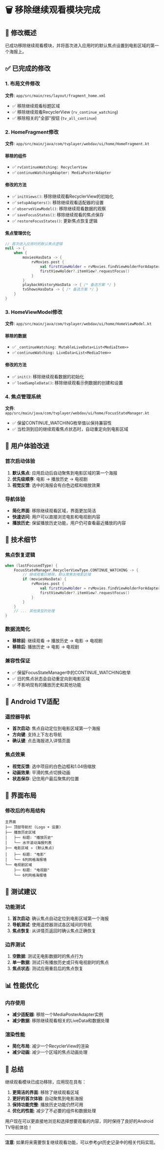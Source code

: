 # 🗑️ 移除继续观看模块完成

## 🎯 修改概述

已成功移除继续观看模块，并将首次进入应用时的默认焦点设置到电影区域的第一个海报上。

## ✅ 已完成的修改

### 1. 布局文件修改
**文件**: `app/src/main/res/layout/fragment_home.xml`
- ✅ 移除继续观看标题区域
- ✅ 移除继续观看RecyclerView (`rv_continue_watching`)
- ✅ 移除相关的"全部"按钮 (`tv_all_continue`)

### 2. HomeFragment修改
**文件**: `app/src/main/java/com/tvplayer/webdav/ui/home/HomeFragment.kt`

#### 移除的组件
- ✅ `rvContinueWatching: RecyclerView`
- ✅ `continueWatchingAdapter: MediaPosterAdapter`

#### 修改的方法
- ✅ `initViews()`: 移除继续观看RecyclerView的初始化
- ✅ `setupAdapters()`: 移除继续观看适配器的设置
- ✅ `observeViewModel()`: 移除继续观看数据的观察
- ✅ `saveFocusStates()`: 移除继续观看的焦点保存
- ✅ `restoreFocusStates()`: 更新焦点恢复逻辑

#### 焦点管理优化
```kotlin
// 首次进入应用时的默认焦点逻辑
null -> {
    when {
        moviesHasData -> {
            rvMovies.post {
                val firstViewHolder = rvMovies.findViewHolderForAdapterPosition(0)
                firstViewHolder?.itemView?.requestFocus()
            }
        }
        playbackHistoryHasData -> { /* 备选方案 */ }
        tvShowsHasData -> { /* 备选方案 */ }
    }
}
```

### 3. HomeViewModel修改
**文件**: `app/src/main/java/com/tvplayer/webdav/ui/home/HomeViewModel.kt`

#### 移除的数据
- ✅ `_continueWatching: MutableLiveData<List<MediaItem>>`
- ✅ `continueWatching: LiveData<List<MediaItem>>`

#### 修改的方法
- ✅ `init()`: 移除继续观看数据的初始化
- ✅ `loadSampleData()`: 移除继续观看示例数据的创建和设置

### 4. 焦点管理系统
**文件**: `app/src/main/java/com/tvplayer/webdav/ui/home/FocusStateManager.kt`
- ✅ 保留CONTINUE_WATCHING枚举值以保持兼容性
- ✅ 当检测到旧的继续观看焦点状态时，自动重定向到电影区域

## 🎨 用户体验改进

### 首次启动体验
1. **默认焦点**: 应用启动后自动聚焦到电影区域的第一个海报
2. **优先级顺序**: 电影 → 播放历史 → 电视剧
3. **视觉反馈**: 选中的海报会有白色边框和缩放效果

### 导航体验
- **简化界面**: 移除继续观看区域，界面更加简洁
- **快速访问**: 用户可以直接浏览电影和电视剧内容
- **播放历史**: 保留播放历史功能，用户仍可查看最近播放的内容

## 🔧 技术细节

### 焦点恢复逻辑
```kotlin
when (lastFocusedType) {
    FocusStateManager.RecyclerViewType.CONTINUE_WATCHING -> {
        // 继续观看已移除，默认聚焦到电影区域
        if (moviesHasData) {
            rvMovies.post {
                val firstViewHolder = rvMovies.findViewHolderForAdapterPosition(0)
                firstViewHolder?.itemView?.requestFocus()
            }
        }
    }
    // ... 其他类型的处理
}
```

### 数据流简化
- **移除前**: 继续观看 → 播放历史 → 电影 → 电视剧
- **移除后**: 播放历史 → 电影 → 电视剧

### 兼容性保证
- ✅ 保留FocusStateManager中的CONTINUE_WATCHING枚举
- ✅ 旧的焦点状态会自动重定向到电影区域
- ✅ 不影响现有的播放历史和其他功能

## 📱 Android TV适配

### 遥控器导航
- **首次启动**: 焦点自动定位到电影区域第一个海报
- **方向键**: 支持上下左右导航
- **确认键**: 点击海报进入详情页面

### 焦点效果
- **视觉反馈**: 选中项目的白色边框和1.04倍缩放
- **动画效果**: 平滑的焦点切换动画
- **状态保存**: 记住用户最后聚焦的位置

## 🎯 界面布局

### 修改后的布局结构
```
主界面
├── 顶部导航栏 (Logo + 设置)
├── 播放历史区域
│   ├── 标题: "播放历史"
│   └── 水平滚动海报列表
├── 电影区域 ⭐ (默认焦点)
│   ├── 标题: "电影"
│   └── 6列网格海报墙
└── 电视剧区域
    ├── 标题: "电视剧"
    └── 6列网格海报墙
```

## 🔄 测试建议

### 功能测试
1. **首次启动**: 确认焦点自动定位到电影区域第一个海报
2. **导航测试**: 使用遥控器测试各区域间的导航
3. **焦点恢复**: 从详情页返回时确认焦点正确恢复

### 边界测试
1. **空数据**: 测试无电影数据时的焦点行为
2. **单一数据**: 测试只有播放历史或只有电视剧时的焦点
3. **焦点状态**: 测试应用重启后的焦点恢复

## 📊 性能优化

### 内存使用
- **减少适配器**: 移除一个MediaPosterAdapter实例
- **减少数据**: 移除继续观看相关的LiveData和数据处理

### 渲染性能
- **简化布局**: 减少一个RecyclerView的渲染
- **减少动画**: 减少一个区域的焦点动画处理

## 🎉 总结

继续观看模块已成功移除，应用现在具有：

1. **更简洁的界面**: 移除了继续观看区域
2. **更好的首次体验**: 自动聚焦到电影海报
3. **保持功能完整**: 播放历史功能仍然可用
4. **优化的性能**: 减少了不必要的组件和数据处理

用户现在可以更直接地浏览和选择想要观看的内容，同时保持了良好的Android TV导航体验！

---

**注意**: 如果将来需要恢复继续观看功能，可以参考git历史记录中的相关代码实现。
